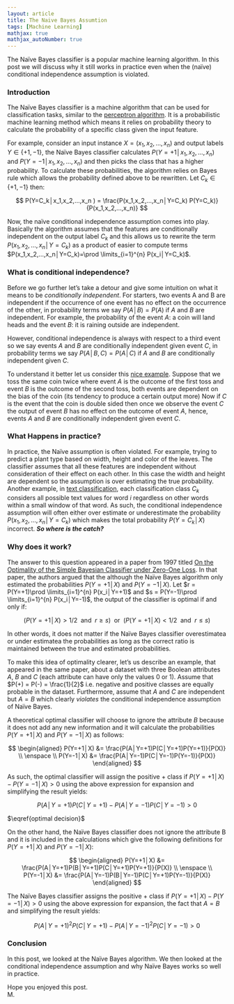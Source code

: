 ```yaml
---
layout: article
title: The Naive Bayes Assumtion
tags: [Machine Learning]
mathjax: true
mathjax_autoNumber: true
---
```

The Naïve Bayes classifier is a popular machine learning algorithm. In this post we will discuss why it still works in practice even when the (naïve) conditional independence assumption is violated.
<!--more-->

### Introduction

The Naïve Bayes classifier is a machine algorithm that can be used for classification tasks, similar to the [perceptron algorithm](https://mostafaeissa.github.io/2020/02/26/the-perceptron.html). It is a probabilistic machine learning method which means it relies on probability theory to calculate the probability of a specific class given the input feature. 

For example, consider an input instance $X=(x_1,x_2,…,x_n)$ and output labels $Y \in \{+1,-1\}$, the Naïve Bayes classifier calculates $P(Y=+1│x_1,x_2,…,x_n)$ and $P(Y=-1│x_1,x_2,…,x_n)$ and then picks the class that has a higher probability. To calculate these probabilities, the algorithm relies on Bayes rule which allows the probability defined above to be rewritten. Let $C_k \in \{+1,-1\}$ then:

$$
P(Y=C_k│x_1,x_2,…,x_n ) = \frac{P(x_1,x_2,…,x_n│Y=C_k) P(Y=C_k)}{P(x_1,x_2,…,x_n)}
$$

Now, the naïve conditional independence assumption comes into play. Basically the algorithm  assumes that the features are conditionally independent on the output label $C_k$ and this allows us to rewrite the term  $P(x_1,x_2,…,x_n│Y=C_k)$ as a product of easier to compute terms $P(x_1,x_2,…,x_n│Y=C_k)=\prod \limits_{i=1}^{n} P(x_i│Y=C_k)$.

### What is conditional independence?

Before we go further let’s take a detour and give some intuition on what it means to be *conditionally independent*.  For starters, two events A and B are independent if the occurrence of one event has no effect on the occurrence of the other, in probability terms we say $P(A│B) = P(A)$ if $A$ and $B$ are independent. For example, the probability of the event $A$: a coin will land heads and the event $B$: it is raining outside are independent.

However, conditional independence is always with respect to a third event so we say events $A$ and $B$ are conditionally independent given event $C$, in probability terms we say $P(A│B,C)=P(A│C)$ if $A$ and $B$ are conditionally independent given $C$.

To understand it better let us consider this [nice example](https://www.eecs.qmul.ac.uk/~norman/BBNs/Independence_and_conditional_independence.htm). Suppose that we toss the same coin twice where event $A$ is the outcome of the first toss and event $B$ is the outcome of the second toss, both events are dependent on the bias of the coin (its tendency to produce a certain output more) Now if $C$ is the event that the coin is double sided then once we observe the event $C$ the output of event $B$ has no effect on the outcome of event $A$, hence, events $A$ and $B$ are conditionally independent given event $C$.

### What Happens in practice?

In practice, the Naïve assumption is often violated. For example, trying to predict a plant type based on width, height and color of the leaves. The classifier assumes that all these features are independent without consideration of their effect on each other. In this case the width and height are dependent so the assumption is over estimating the true probability.
Another example, in [text classification](https://nlp.stanford.edu/IR-book/html/htmledition/text-classification-and-naive-bayes-1.html), each classification class $C_k$ considers all possible text values for word $i$ regardless on other words within a small window of that word. 
As such, the conditional independence assumption will often either over estimate or underestimate the probability $P(x_1,x_2,…,x_n│Y=C_k)$ which makes the total probability $P(Y=C_k│X)$ incorrect. ***So where is the catch?***

### Why does it work?

The answer to this question appeared in a paper from 1997 titled [On the Optimality of the Simple Bayesian Classifier under Zero-One Loss](https://link.springer.com/content/pdf/10.1023/A:1007413511361.pdf). In that paper, the authors argued that the although the Naïve Bayes algorithm only estimated the probabilities $P(Y=+1│X)$  and $P(Y=-1│X)$. Let $r = P(Y=+1)\prod \limits_{i=1}^{n} P(x_i│Y=+1)$ and $s = P(Y=-1)\prod \limits_{i=1}^{n} P(x_i│Y=-1)$, the output of the classifier is optimal if and only if:

$$
(P(Y=+1│X)>1/2 \enspace\text{and}\enspace r \geq s)
\enspace\text{or}\enspace 
(P(Y=+1│X)<1/2 \enspace\text{and}\enspace r \leq s)
$$

In other words, it does not matter if the Naïve Bayes classifier overestimatea or under estimatea the probabilities as long as the correct ratio is maintained between the true and estimated probabilities. 

To make this idea of optimality clearer, let’s us describe an example, that appeared in the same paper, about a dataset with three Boolean attributes $A$, $B$ and $C$ (each attribute can have only the values 0 or 1). Assume that $P(+) = P(-) = \frac{1}{2}$ i.e. negative and positive classes are equally probable in the dataset. Furthermore, assume that $A$ and $C$ are independent but $A = B$ which clearly *violates* the conditional independence assumption of Naïve Bayes. 

A theoretical optimal classifier will choose to ignore the attribute $B$ because it does not add any new information and it will calculate the probabilities $P(Y=+1│X)$ and $P(Y=-1│X)$ as follows:

$$
\begin{aligned}
P(Y=+1│X) &= \frac{P(A│Y=+1)P(C│Y=+1)P(Y=+1)}{P(X)} \\
\enspace \\
P(Y=-1│X) &= \frac{P(A│Y=-1)P(C│Y=-1)P(Y=-1)}{P(X)}
\end{aligned}
$$

As such, the optimal classifier will assign the positive $+$ class if $P(Y=+1│X)- P(Y=-1│X)>0$ using the above expression for expansion and simplifying the result yields:


$$
\begin{equation}
\label{optimal decision}
P(A│Y=+1)P(C│Y=+1)-P(A│Y=-1)P(C│Y=-1)>0
\end{equation}
$$


$\eqref{optimal decision}$

On the other hand, the Naïve Bayes classifier does not ignore the attribute B and it is included in the calculations which give the following definitions for $P(Y=+1│X)$ and $P(Y=-1│X)$:

$$
\begin{aligned}
P(Y=+1│X) &= \frac{P(A│Y=+1)P(B│Y=+1)P(C│Y=+1)P(Y=+1)}{P(X)} \\
\enspace \\
P(Y=-1│X) &= \frac{P(A│Y=-1)P(B│Y=-1)P(C│Y=+1)P(Y=-1)}{P(X)}
\end{aligned}
$$

The Naïve Bayes classifier assigns the positive $+$ class if $P(Y=+1│X)- P(Y=-1│X)>0$ using the above expression for expansion, the fact that $A = B$ and simplifying the result yields:

$$P(A│Y=+1)^2 P(C│Y=+1)-P(A│Y=-1)^2 P(C│Y=-1)>0$$


### Conclusion

In this post, we looked at the Naïve Bayes algorithm. We then looked at the conditional independence assumption and why Naïve Bayes works so well in practice.

Hope you enjoyed this post.
<br/>
M.